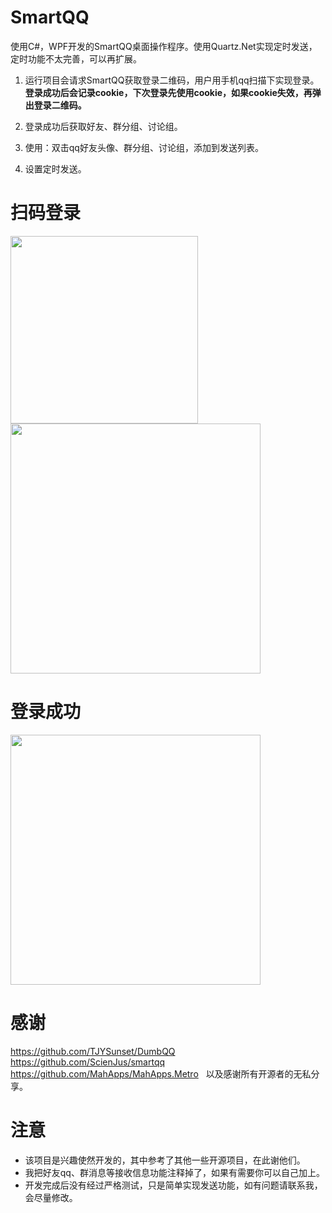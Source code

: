 # SmartQQ
  使用C#，WPF开发的SmartQQ桌面操作程序。使用Quartz.Net实现定时发送，定时功能不太完善，可以再扩展。

1. 运行项目会请求SmartQQ获取登录二维码，用户用手机qq扫描下实现登录。  
**登录成功后会记录cookie，下次登录先使用cookie，如果cookie失效，再弹出登录二维码。**

2. 登录成功后获取好友、群分组、讨论组。

3. 使用：双击qq好友头像、群分组、讨论组，添加到发送列表。

4. 设置定时发送。

# 扫码登录
<div>
<img src="https://github.com/xjt927/SmartQQ/blob/master/%E8%AF%B4%E6%98%8E%E5%9B%BE%E7%89%87/TIM%E6%88%AA%E5%9B%BE20180320174033.jpg" height="300">
<img src="https://github.com/xjt927/SmartQQ/blob/master/%E8%AF%B4%E6%98%8E%E5%9B%BE%E7%89%87/%E5%BE%AE%E4%BF%A1%E5%9B%BE%E7%89%87_20180320174303.jpg" height="400">
</div>  

#  登录成功
<img src="https://github.com/xjt927/SmartQQ/blob/master/%E8%AF%B4%E6%98%8E%E5%9B%BE%E7%89%87/%E5%BE%AE%E4%BF%A1%E5%9B%BE%E7%89%87_20180320175816.png" height="400"> 

#  感谢
https://github.com/TJYSunset/DumbQQ 
https://github.com/ScienJus/smartqq  
https://github.com/MahApps/MahApps.Metro  
以及感谢所有开源者的无私分享。  

# 注意
- 该项目是兴趣使然开发的，其中参考了其他一些开源项目，在此谢他们。  
- 我把好友qq、群消息等接收信息功能注释掉了，如果有需要你可以自己加上。
- 开发完成后没有经过严格测试，只是简单实现发送功能，如有问题请联系我，会尽量修改。

